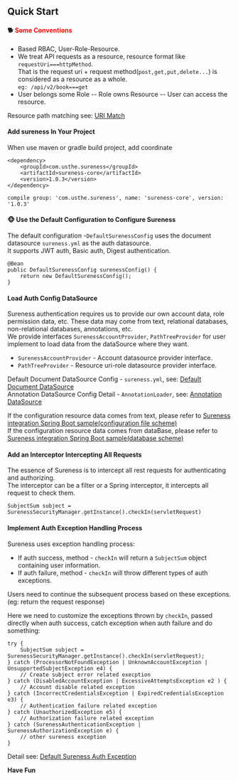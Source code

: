 ## Quick Start 

#### 🐕 <font color="red">Some Conventions</font>

- Based RBAC, User-Role-Resource.
- We treat API requests as a resource, resource format like `requestUri===httpMethod`.   
  That is the request uri + request method(`post,get,put,delete...`) is considered as a resource as a whole.  
  `eg: /api/v2/book===get`
- User belongs some Role -- Role owns Resource -- User can access the resource.

Resource path matching see: [URI Match](path-match.md)    

#### Add sureness In Your Project  

When use maven or gradle build project, add coordinate  
```
<dependency>
    <groupId>com.usthe.sureness</groupId>
    <artifactId>sureness-core</artifactId>
    <version>1.0.3</version>
</dependency>
```
```
compile group: 'com.usthe.sureness', name: 'sureness-core', version: '1.0.3'
```

#### 🐵 Use the Default Configuration to Configure Sureness

The default configuration -`DefaultSurenessConfig` uses the document datasource `sureness.yml` as the auth datasource.  
It supports JWT auth, Basic auth, Digest authentication.
```
@Bean
public DefaultSurenessConfig surenessConfig() {
    return new DefaultSurenessConfig();
}
```

#### Load Auth Config DataSource   

Sureness authentication requires us to provide our own account data, role permission data, etc. These data may come from text, relational databases, non-relational databases, annotations, etc.   
We provide interfaces `SurenessAccountProvider`, `PathTreeProvider` for user implement to load data from the dataSource where they want.

- `SurenessAccountProvider` - Account datasource provider interface.
- `PathTreeProvider` - Resource uri-role datasource provider interface.

Default Document DataSource Config - `sureness.yml`, see: [Default Document DataSource](default-datasource.md)   
Annotation DataSource Config Detail - `AnnotationLoader`, see: [Annotation DataSource](annotation-datasource.md)

If the configuration resource data comes from text, please refer to  [Sureness integration Spring Boot sample(configuration file scheme)](https://github.com/tomsun28/sureness/tree/master/sample-bootstrap)   
If the configuration resource data comes from dataBase, please refer to  [Sureness integration Spring Boot sample(database scheme)](https://github.com/tomsun28/sureness/tree/master/sample-tom)

#### Add an Interceptor Intercepting All Requests  

The essence of Sureness is to intercept all rest requests for authenticating and authorizing.        
The interceptor can be a filter or a Spring interceptor, it intercepts all request to check them.
```
SubjectSum subject = SurenessSecurityManager.getInstance().checkIn(servletRequest)
```

#### Implement Auth Exception Handling Process    

Sureness uses exception handling process:

- If auth success, method - `checkIn` will return a `SubjectSum` object containing user information.
- If auth failure, method - `checkIn` will throw different types of auth exceptions.

Users need to continue the subsequent process based on these exceptions.(eg: return the request response)

Here we need to customize the exceptions thrown by `checkIn`, passed directly when auth success, catch exception when auth failure and do something:

```
try {
    SubjectSum subject = SurenessSecurityManager.getInstance().checkIn(servletRequest);
} catch (ProcessorNotFoundException | UnknownAccountException | UnsupportedSubjectException e4) {
    // Create subject error related execption 
} catch (DisabledAccountException | ExcessiveAttemptsException e2 ) {
    // Account disable related exception
} catch (IncorrectCredentialsException | ExpiredCredentialsException e3) {
    // Authentication failure related exception
} catch (UnauthorizedException e5) {
    // Authorization failure related exception
} catch (SurenessAuthenticationException | SurenessAuthorizationException e) {
    // other sureness exception
}
```

Detail see: [Default Sureness Auth Exception](default-exception.md)   

**Have Fun**      
 